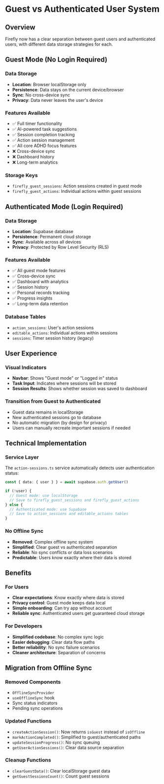 # Guest vs Authenticated User System

## Overview

Firefly now has a clear separation between guest users and authenticated users, with different data storage strategies for each.

## Guest Mode (No Login Required)

### Data Storage
- **Location**: Browser localStorage only
- **Persistence**: Data stays on the current device/browser
- **Sync**: No cross-device sync
- **Privacy**: Data never leaves the user's device

### Features Available
- ✅ Full timer functionality
- ✅ AI-powered task suggestions
- ✅ Session completion tracking
- ✅ Action session management
- ✅ All core ADHD focus features
- ❌ Cross-device sync
- ❌ Dashboard history
- ❌ Long-term analytics

### Storage Keys
- `firefly_guest_sessions`: Action sessions created in guest mode
- `firefly_guest_actions`: Individual actions within guest sessions

## Authenticated Mode (Login Required)

### Data Storage
- **Location**: Supabase database
- **Persistence**: Permanent cloud storage
- **Sync**: Available across all devices
- **Privacy**: Protected by Row Level Security (RLS)

### Features Available
- ✅ All guest mode features
- ✅ Cross-device sync
- ✅ Dashboard with analytics
- ✅ Session history
- ✅ Personal records tracking
- ✅ Progress insights
- ✅ Long-term data retention

### Database Tables
- `action_sessions`: User's action sessions
- `editable_actions`: Individual actions within sessions
- `sessions`: Timer session history (legacy)

## User Experience

### Visual Indicators
- **Navbar**: Shows "Guest mode" or "Logged in" status
- **Task Input**: Indicates where sessions will be stored
- **Session Results**: Shows whether session was saved to dashboard

### Transition from Guest to Authenticated
- Guest data remains in localStorage
- New authenticated sessions go to database
- No automatic migration (by design for privacy)
- Users can manually recreate important sessions if needed

## Technical Implementation

### Service Layer
The `action-sessions.ts` service automatically detects user authentication status:

```typescript
const { data: { user } } = await supabase.auth.getUser()

if (!user) {
  // Guest mode: use localStorage
  // Save to firefly_guest_sessions and firefly_guest_actions
} else {
  // Authenticated mode: use Supabase
  // Save to action_sessions and editable_actions tables
}
```

### No Offline Sync
- **Removed**: Complex offline sync system
- **Simplified**: Clear guest vs authenticated separation
- **Reliable**: No sync conflicts or data loss scenarios
- **Predictable**: Users know exactly where their data is stored

## Benefits

### For Users
- **Clear expectations**: Know exactly where data is stored
- **Privacy control**: Guest mode keeps data local
- **Simple onboarding**: Can try app without account
- **Reliable sync**: Authenticated users get guaranteed cloud storage

### For Developers
- **Simplified codebase**: No complex sync logic
- **Easier debugging**: Clear data flow paths
- **Better reliability**: No sync failure scenarios
- **Cleaner architecture**: Separation of concerns

## Migration from Offline Sync

### Removed Components
- `OfflineSyncProvider`
- `useOfflineSync` hook
- Sync status indicators
- Pending sync operations

### Updated Functions
- `createActionSession()`: Now returns `isGuest` instead of `isOffline`
- `markActionCompleted()`: Simplified to guest/authenticated paths
- `updateSessionProgress()`: No sync queuing
- `getUserActionSessions()`: Clear data source separation

### Cleanup Functions
- `clearGuestData()`: Clear localStorage guest data
- `getGuestSessionsCount()`: Count guest sessions